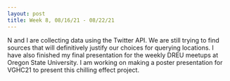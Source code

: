```yaml
---
layout: post
title: Week 8, 08/16/21 - 08/22/21
---
```


N and I are collecting data using the Twitter API. We are still trying to find sources that will definitively justify our choices for querying locations. I have also finished my final presentation for the weekly DREU meetups at Oregon State University. I am working on making a poster presentation for VGHC21 to present this chilling effect project.
